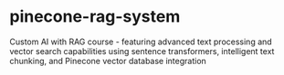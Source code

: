 # pinecone-rag-system
Custom AI with RAG course - featuring advanced text processing and vector search capabilities using sentence transformers, intelligent text chunking, and Pinecone vector database integration
